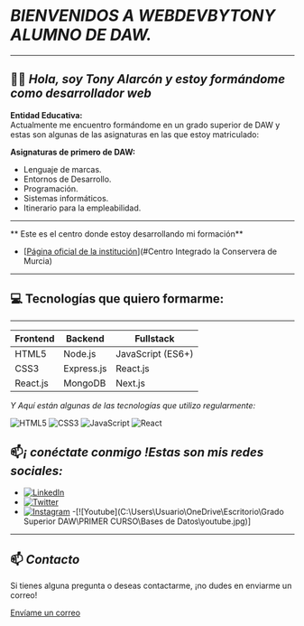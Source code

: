 # *BIENVENIDOS A  WEBDEVBYTONY ALUMNO DE DAW.*
-------

## 👨‍💻 *Hola, soy Tony Alarcón y estoy formándome como desarrollador web*

**Entidad Educativa:**  
   Actualmente me encuentro formándome en un grado superior de DAW y estas son algunas de las asignaturas en las que estoy matriculado:
   
   **Asignaturas de primero de DAW:**  
   - Lenguaje de marcas.
   - Entornos de Desarrollo.
   - Programación.
   - Sistemas informáticos.
   - Itinerario para la empleabilidad.
------
** Este es el centro donde estoy desarrollando mi formación**

   - [[Página oficial de la institución](https://sites.google.com/view/fplaconservera)](#Centro Integrado la Conservera de Murcia)

-------
## 💻 Tecnologías que quiero formarme:

-----

| **Frontend**      | **Backend**       | **Fullstack**    |
|-------------------|-------------------|------------------|
| HTML5             | Node.js           | JavaScript (ES6+)|
| CSS3              | Express.js        | React.js         |
| React.js          | MongoDB           | Next.js          |

 *Y Aquí están algunas de las tecnologías que utilizo regularmente:*

![HTML5](https://img.shields.io/badge/HTML5-E34F26?style=for-the-badge&logo=html5&logoColor=white)
![CSS3](https://img.shields.io/badge/CSS3-1572B6?style=for-the-badge&logo=css3&logoColor=white)
![JavaScript](https://img.shields.io/badge/JavaScript-F7DF1E?style=for-the-badge&logo=javascript&logoColor=black)
![React](https://img.shields.io/badge/React-20232A?style=for-the-badge&logo=react&logoColor=61DAFB)

## 📫*¡ conéctate conmigo !Estas son mis redes sociales:*
- [![LinkedIn](https://img.shields.io/badge/LinkedIn-0077B5?style=for-the-badge&logo=linkedin&logoColor=white)](https://linkedin.com/in/tuusuario)
- [![Twitter](https://img.shields.io/badge/Twitter-1DA1F2?style=for-the-badge&logo=twitter&logoColor=white)](https://twitter.com/tuusuario)
- [![Instagram](https://img.shields.io/badge/Instagram-E4405F?style=for-the-badge&logo=instagram&logoColor=white)](https://www.instagram.com/?hl=es) 
-[![Youtube](C:\Users\Usuario\OneDrive\Escritorio\Grado Superior DAW\PRIMER CURSO\Bases de Datos\youtube.jpg)]
-------

 ## 📫 *Contacto*

Si tienes alguna pregunta o deseas contactarme, ¡no dudes en enviarme un correo!

[Envíame un correo](2833308@alu.murciaeduca.es)
